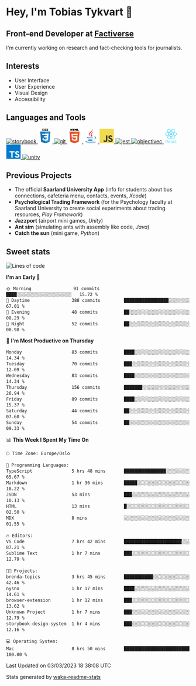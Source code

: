 # Hey, I'm Tobias Tykvart 🦉

## Front-end Developer at [Factiverse](https://www.factiverse.no/)

I'm currently working on research and fact-checking tools for journalists.

## Interests

- User Interface
- User Experience
- Visual Design
- Accessibility

## Languages and Tools

<!-- https://devicon.dev/ -->
<p align="left"> <a href="https://storybook.js.org/" target="_blank" rel="noreferrer"> <img src="https://cdn.jsdelivr.net/gh/devicons/devicon/icons/storybook/storybook-original.svg" alt="storybook" width="40" height="40"/> </a> <a href="https://www.w3schools.com/css/" target="_blank" rel="noreferrer"> <img src="https://raw.githubusercontent.com/devicons/devicon/master/icons/css3/css3-original-wordmark.svg" alt="css3" width="40" height="40"/> </a> <a href="https://git-scm.com/" target="_blank" rel="noreferrer"> <img src="https://www.vectorlogo.zone/logos/git-scm/git-scm-icon.svg" alt="git" width="40" height="40"/> </a> <a href="https://www.w3.org/html/" target="_blank" rel="noreferrer"> <img src="https://raw.githubusercontent.com/devicons/devicon/master/icons/html5/html5-original-wordmark.svg" alt="html5" width="40" height="40"/> </a> <a href="https://www.java.com" target="_blank" rel="noreferrer"> <img src="https://raw.githubusercontent.com/devicons/devicon/master/icons/java/java-original.svg" alt="java" width="40" height="40"/> </a> <a href="https://developer.mozilla.org/en-US/docs/Web/JavaScript" target="_blank" rel="noreferrer"> <img src="https://raw.githubusercontent.com/devicons/devicon/master/icons/javascript/javascript-original.svg" alt="javascript" width="40" height="40"/> </a> <a href="https://jestjs.io" target="_blank" rel="noreferrer"> <img src="https://www.vectorlogo.zone/logos/jestjsio/jestjsio-icon.svg" alt="jest" width="40" height="40"/> </a> <a href="https://developer.apple.com/library/archive/documentation/Cocoa/Conceptual/ProgrammingWithObjectiveC/Introduction/Introduction.html" target="_blank" rel="noreferrer"> <img src="https://www.vectorlogo.zone/logos/apple_objectivec/apple_objectivec-icon.svg" alt="objectivec" width="40" height="40"/> </a> <a href="https://reactjs.org/" target="_blank" rel="noreferrer"> <img src="https://raw.githubusercontent.com/devicons/devicon/master/icons/react/react-original-wordmark.svg" alt="react" width="40" height="40"/> </a> <a href="https://www.typescriptlang.org/" target="_blank" rel="noreferrer"> <img src="https://raw.githubusercontent.com/devicons/devicon/master/icons/typescript/typescript-original.svg" alt="typescript" width="40" height="40"/> </a> <a href="https://unity.com/" target="_blank" rel="noreferrer"> <img src="https://www.vectorlogo.zone/logos/unity3d/unity3d-icon.svg" alt="unity" width="40" height="40"/> </a> </p>

## Previous Projects

- The official **Saarland University App** (info for students about bus connections, cafeteria menu, contacts, events, _Xcode_)
- **Psychological Trading Framework** (for the Psychology faculty at Saarland University to create social experiments about trading resources, _Play Framework_)
- **Jazzport** (airport mini games, _Unity_)
- **Ant sim** (simulating ants with assembly like code, _Java_)
- **Catch the sun** (mini game, _Python_)

## Sweet stats

<!--START_SECTION:waka-->
![Lines of code](https://img.shields.io/badge/From%20Hello%20World%20I%27ve%20Written-1.7%20million%20lines%20of%20code-blue)

**I'm an Early 🐤** 

```text
🌞 Morning                91 commits          ████░░░░░░░░░░░░░░░░░░░░░   15.72 % 
🌆 Daytime                388 commits         █████████████████░░░░░░░░   67.01 % 
🌃 Evening                48 commits          ██░░░░░░░░░░░░░░░░░░░░░░░   08.29 % 
🌙 Night                  52 commits          ██░░░░░░░░░░░░░░░░░░░░░░░   08.98 % 
```
📅 **I'm Most Productive on Thursday** 

```text
Monday                   83 commits          ████░░░░░░░░░░░░░░░░░░░░░   14.34 % 
Tuesday                  70 commits          ███░░░░░░░░░░░░░░░░░░░░░░   12.09 % 
Wednesday                83 commits          ████░░░░░░░░░░░░░░░░░░░░░   14.34 % 
Thursday                 156 commits         ███████░░░░░░░░░░░░░░░░░░   26.94 % 
Friday                   89 commits          ████░░░░░░░░░░░░░░░░░░░░░   15.37 % 
Saturday                 44 commits          ██░░░░░░░░░░░░░░░░░░░░░░░   07.60 % 
Sunday                   54 commits          ██░░░░░░░░░░░░░░░░░░░░░░░   09.33 % 
```


📊 **This Week I Spent My Time On** 

```text
🕑︎ Time Zone: Europe/Oslo

💬 Programming Languages: 
TypeScript               5 hrs 48 mins       ████████████████░░░░░░░░░   65.67 % 
Markdown                 1 hr 36 mins        █████░░░░░░░░░░░░░░░░░░░░   18.22 % 
JSON                     53 mins             ███░░░░░░░░░░░░░░░░░░░░░░   10.13 % 
HTML                     13 mins             █░░░░░░░░░░░░░░░░░░░░░░░░   02.50 % 
MDX                      8 mins              ░░░░░░░░░░░░░░░░░░░░░░░░░   01.55 % 

🔥 Editors: 
VS Code                  7 hrs 42 mins       ██████████████████████░░░   87.21 % 
Sublime Text             1 hr 7 mins         ███░░░░░░░░░░░░░░░░░░░░░░   12.79 % 

🐱‍💻 Projects: 
brenda-topics            3 hrs 45 mins       ███████████░░░░░░░░░░░░░░   42.46 % 
nysno                    1 hr 17 mins        ████░░░░░░░░░░░░░░░░░░░░░   14.61 % 
browser-extension        1 hr 12 mins        ███░░░░░░░░░░░░░░░░░░░░░░   13.62 % 
Unknown Project          1 hr 7 mins         ███░░░░░░░░░░░░░░░░░░░░░░   12.79 % 
storybook-design-system  1 hr 4 mins         ███░░░░░░░░░░░░░░░░░░░░░░   12.16 % 

💻 Operating System: 
Mac                      8 hrs 50 mins       █████████████████████████   100.00 % 
```


 Last Updated on 03/03/2023 18:38:08 UTC
<!--END_SECTION:waka-->

Stats generated by [waka-readme-stats](https://github.com/anmol098/waka-readme-stats)
